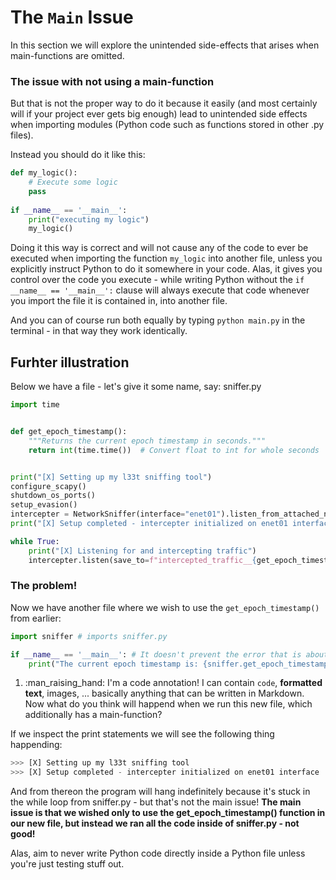 # The `Main` Issue
In this section we will explore the unintended side-effects that arises when main-functions are omitted.
### The issue with not using a main-function
But that is not the proper way to do it because it easily (and most certainly will if your project ever gets big enough) lead to unintended side effects when importing modules (Python code such as functions stored in other .py files).

Instead you should do it like this:

```python
def my_logic():
	# Execute some logic
	pass
	
if __name__ == '__main__':
	print("executing my logic")
	my_logic()
```

Doing it this way is correct and will not cause any of the code to ever be executed when importing the function `my_logic` into another file, unless you explicitly instruct Python to do it somewhere in your code. Alas, it gives you control over the code you execute - while writing Python without the `if __name__ == '__main__':` clause will always execute that code whenever you import the file it is contained in, into another file.

And you can of course run both equally by typing `python main.py` in the terminal - in that way they work identically.

## Furhter illustration
Below we have a file - let's give it some name, say: sniffer.py
```python title="sniffer.py"
import time


def get_epoch_timestamp():
    """Returns the current epoch timestamp in seconds."""
    return int(time.time())  # Convert float to int for whole seconds


print("[X] Setting up my l33t sniffing tool")
configure_scapy()
shutdown_os_ports()
setup_evasion()
intercepter = NetworkSniffer(interface="enet01").listen_from_attached_network_hub()
print("[X] Setup completed - intercepter initialized on enet01 interface")

while True:
    print("[X] Listening for and intercepting traffic")
    intercepter.listen(save_to=f"intercepted_traffic__{get_epoch_timestamp()}.pcap")
```

### The problem!
Now we have another file where we wish to use the `get_epoch_timestamp()` from earlier:
```python hl_lines="1"
import sniffer # imports sniffer.py

if __name__ == '__main__': # It doesn't prevent the error that is about to happend, that we are using a proper main method here!
	print("The current epoch timestamp is: {sniffer.get_epoch_timestamp()}")
```
1. :man_raising_hand: I'm a code annotation! I can contain `code`, __formatted
    text__, images, ... basically anything that can be written in Markdown.
Now what do you think will happend when we run this new file, which additionally has a main-function?

If we inspect the print statements we will see the following thing happending:
```python
>>> [X] Setting up my l33t sniffing tool
>>> [X] Setup completed - intercepter initialized on enet01 interface
```
And from thereon the program will hang indefinitely because it's stuck in the while loop from sniffer.py - but that's not the main issue!
**The main issue is that we wished only to use the get_epoch_timestamp() function in our new file, but instead we ran all the code inside of sniffer.py - not good!**

Alas, aim to never write Python code directly inside a Python file unless you're just testing stuff out.